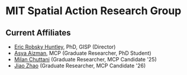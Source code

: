 # MIT Spatial Action Research Group

## Current Affiliates

+ [Eric Robsky Huntley](https://github.com/ericrobskyhuntley), PhD, GISP (Director)
+ [Asya Aizman](https://github.com/anastasia), MCP (Graduate Researcher, PhD Student)
+ [Milan Chuttani](https://github.com/mchuttani18) (Graduate Researcher, MCP Candidate '25)
+ [Jiao Zhao](https://github.com/Jiaoz17) (Graduate Researcher, MCP Candidate '26)
